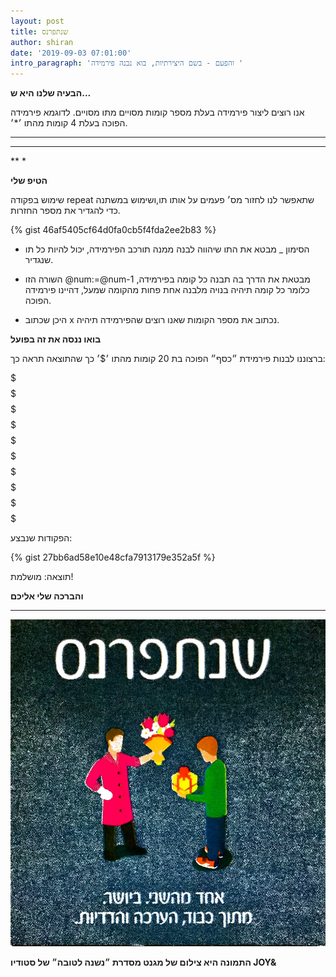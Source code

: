 ```yaml
---
layout: post
title: שנתפרנס
author: shiran
date: '2019-09-03 07:01:00'
intro_paragraph: 'והפעם - בשם היצירתיות, בוא נבנה פירמידה '
---
```



**הבעיה שלנו היא ש...**

אנו רוצים ליצור פירמידה בעלת מספר קומות מסויים מתו מסויים.
לדוגמא פירמידה הפוכה בעלת 4 קומות מהתו ׳*׳.
****
***
**
*

**הטיפ שלי**

שימוש בפקודה repeat שתאפשר לנו לחזור מס׳ פעמים על אותו תו,ושימוש במשתנה כדי להגדיר את מספר החזרות.

{% gist 46af5405cf64d0fa0cb5f4fda2ee2b83 %}

* הסימון _ מבטא את התו שיהווה לבנה ממנה תורכב הפירמידה, יכול להיות כל תו שנגדיר.

* השורה הזו  @num:=@num-1 מבטאת את הדרך בה תבנה כל קומה בפירמידה, כלומר כל קומה תיהיה בנויה מלבנה אחת פחות מהקומה שמעל, דהיינו פירמידה הפוכה.

* היכן שכתוב x נכתוב את מספר הקומות שאנו רוצים שהפירמידה תיהיה.

**בואו ננסה את זה בפועל**

ברצוננו לבנות פירמידת ״כסף״ הפוכה בת 20 קומות מהתו ׳$׳ כך שהתוצאה תראה כך:

$$$$$$$$$$$$$$$$$$$$
$$$$$$$$$$$$$$$$$$$
$$$$$$$$$$$$$$$$$$
$$$$$$$$$$$$$$$$$
$$$$$$$$$$$$$$$$
$$$$$$$$$$$$$$$
$$$$$$$$$$$$$$
$$$$$$$$$$$$$
$$$$$$$$$$$$
$$$$$$$$$$$
$$$$$$$$$$
$$$$$$$$$
$$$$$$$$
$$$$$$$
$$$$$$
$$$$$
$$$$
$$$
$$
$


הפקודות שנבצע:

{% gist 27bb6ad58e10e48cfa7913179e352a5f %}


תוצאה: מושלמת!

**והברכה שלי אליכם**

****

![](/assets/img/uploads/שנתפרנס.jpg)

**התמונה היא צילום של מגנט מסדרת ״נשנה לטובה״ של סטודיו JOY&**

